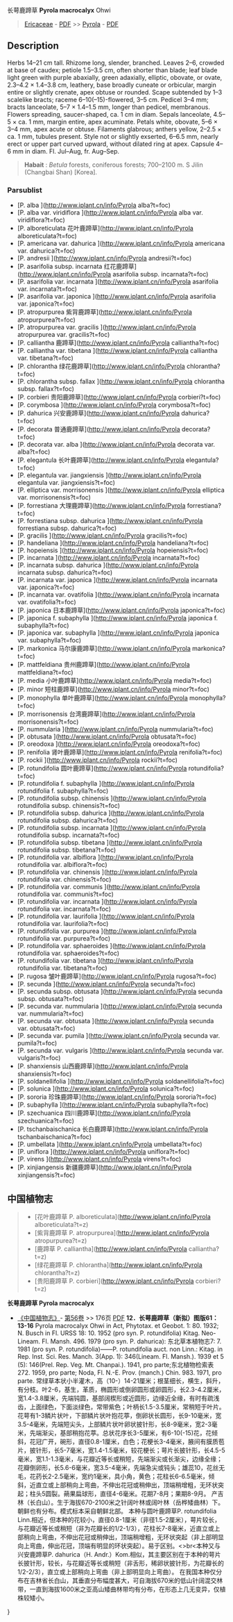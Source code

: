 长萼鹿蹄草 **Pyrola macrocalyx** Ohwi

> [Ericaceae](http://www.iplant.cn/info/Ericaceae?t=foc) - [PDF](http://www.iplant.cn/foc/pdf/Ericaceae.pdf) >> [Pyrola](http://www.iplant.cn/info/Pyrola?t=foc) - [PDF](http://www.iplant.cn/foc/pdf/Pyrola.pdf)
## Description

Herbs 14–21 cm tall. Rhizome long, slender, branched. Leaves 2–6, crowded at base of caudex; petiole 1.5–3.5 cm, often shorter than blade; leaf blade light green with purple abaxially, green adaxially, elliptic, obovate, or ovate, 2.3–4.2 × 1.4–3.8 cm, leathery, base broadly cuneate or orbicular, margin entire or slightly crenate, apex obtuse or rounded. Scape subtended by 1–3 scalelike bracts; raceme 6–10(–15)-flowered, 3–5 cm. Pedicel 3–4 mm; bracts lanceolate, 5–7 × 1.4–1.5 mm, longer than pedicel, membranous. Flowers spreading, saucer-shaped, ca. 1 cm in diam. Sepals lanceolate, 4.5–5 × ca. 1 mm, margin entire, apex acuminate. Petals white, obovate, 5–6 × 3–4 mm, apex acute or obtuse. Filaments glabrous; anthers yellow, 2–2.5 × ca. 1 mm, tubules present. Style not or slightly exserted, 6–6.5 mm, nearly erect or upper part curved upward, without dilated ring at apex. Capsule 4–6 mm in diam. Fl. Jul–Aug, fr. Aug–Sep.

> **Habait** : 
>*Betula* forests, coniferous forests; 700–2100 m. S Jilin (Changbai Shan) [Korea].

### Parsublist

* [P.  alba  ](http://www.iplant.cn/info/Pyrola alba?t=foc)
* [P.  alba var. viridiflora  ](http://www.iplant.cn/info/Pyrola alba var. viridiflora?t=foc)
* [P.  alboreticulata  花叶鹿蹄草](http://www.iplant.cn/info/Pyrola alboreticulata?t=foc)
* [P.  americana var. dahurica  ](http://www.iplant.cn/info/Pyrola americana var. dahurica?t=foc)
* [P.  andresii  ](http://www.iplant.cn/info/Pyrola andresii?t=foc)
* [P.  asarifolia subsp. incarnata  红花鹿蹄草](http://www.iplant.cn/info/Pyrola asarifolia subsp. incarnata?t=foc)
* [P.  asarifolia var. incarnata  ](http://www.iplant.cn/info/Pyrola asarifolia var. incarnata?t=foc)
* [P.  asarifolia var. japonica  ](http://www.iplant.cn/info/Pyrola asarifolia var. japonica?t=foc)
* [P.  atropurpurea  紫背鹿蹄草](http://www.iplant.cn/info/Pyrola atropurpurea?t=foc)
* [P.  atropurpurea var. gracilis  ](http://www.iplant.cn/info/Pyrola atropurpurea var. gracilis?t=foc)
* [P.  calliantha  鹿蹄草](http://www.iplant.cn/info/Pyrola calliantha?t=foc)
* [P.  calliantha var. tibetana  ](http://www.iplant.cn/info/Pyrola calliantha var. tibetana?t=foc)
* [P.  chlorantha  绿花鹿蹄草](http://www.iplant.cn/info/Pyrola chlorantha?t=foc)
* [P.  chlorantha subsp. fallax  ](http://www.iplant.cn/info/Pyrola chlorantha subsp. fallax?t=foc)
* [P.  corbieri  贵阳鹿蹄草](http://www.iplant.cn/info/Pyrola corbieri?t=foc)
* [P.  corymbosa  ](http://www.iplant.cn/info/Pyrola corymbosa?t=foc)
* [P.  dahurica  兴安鹿蹄草](http://www.iplant.cn/info/Pyrola dahurica?t=foc)
* [P.  decorata  普通鹿蹄草](http://www.iplant.cn/info/Pyrola decorata?t=foc)
* [P.  decorata var. alba  ](http://www.iplant.cn/info/Pyrola decorata var. alba?t=foc)
* [P.  elegantula  长叶鹿蹄草](http://www.iplant.cn/info/Pyrola elegantula?t=foc)
* [P.  elegantula var. jiangxiensis  ](http://www.iplant.cn/info/Pyrola elegantula var. jiangxiensis?t=foc)
* [P.  elliptica var. morrisonensis  ](http://www.iplant.cn/info/Pyrola elliptica var. morrisonensis?t=foc)
* [P.  forrestiana  大理鹿蹄草](http://www.iplant.cn/info/Pyrola forrestiana?t=foc)
* [P.  forrestiana subsp. dahurica  ](http://www.iplant.cn/info/Pyrola forrestiana subsp. dahurica?t=foc)
* [P.  gracilis  ](http://www.iplant.cn/info/Pyrola gracilis?t=foc)
* [P.  handeliana  ](http://www.iplant.cn/info/Pyrola handeliana?t=foc)
* [P.  hopeiensis  ](http://www.iplant.cn/info/Pyrola hopeiensis?t=foc)
* [P.  incarnata  ](http://www.iplant.cn/info/Pyrola incarnata?t=foc)
* [P.  incarnata subsp. dahurica  ](http://www.iplant.cn/info/Pyrola incarnata subsp. dahurica?t=foc)
* [P.  incarnata var. japonica  ](http://www.iplant.cn/info/Pyrola incarnata var. japonica?t=foc)
* [P.  incarnata var. ovatifolia  ](http://www.iplant.cn/info/Pyrola incarnata var. ovatifolia?t=foc)
* [P.  japonica  日本鹿蹄草](http://www.iplant.cn/info/Pyrola japonica?t=foc)
* [P.  japonica f. subaphylla  ](http://www.iplant.cn/info/Pyrola japonica f. subaphylla?t=foc)
* [P.  japonica var. subaphylla  ](http://www.iplant.cn/info/Pyrola japonica var. subaphylla?t=foc)
* [P.  markonica  马尔康鹿蹄草](http://www.iplant.cn/info/Pyrola markonica?t=foc)
* [P.  mattfeldiana  贵州鹿蹄草](http://www.iplant.cn/info/Pyrola mattfeldiana?t=foc)
* [P.  media  小叶鹿蹄草](http://www.iplant.cn/info/Pyrola media?t=foc)
* [P.  minor  短柱鹿蹄草](http://www.iplant.cn/info/Pyrola minor?t=foc)
* [P.  monophylla  单叶鹿蹄草](http://www.iplant.cn/info/Pyrola monophylla?t=foc)
* [P.  morrisonensis  台湾鹿蹄草](http://www.iplant.cn/info/Pyrola morrisonensis?t=foc)
* [P.  nummularia  ](http://www.iplant.cn/info/Pyrola nummularia?t=foc)
* [P.  obtusata  ](http://www.iplant.cn/info/Pyrola obtusata?t=foc)
* [P.  oreodoxa  ](http://www.iplant.cn/info/Pyrola oreodoxa?t=foc)
* [P.  renifolia  肾叶鹿蹄草](http://www.iplant.cn/info/Pyrola renifolia?t=foc)
* [P.  rockii  ](http://www.iplant.cn/info/Pyrola rockii?t=foc)
* [P.  rotundifolia  圆叶鹿蹄草](http://www.iplant.cn/info/Pyrola rotundifolia?t=foc)
* [P.  rotundifolia f. subaphylla  ](http://www.iplant.cn/info/Pyrola rotundifolia f. subaphylla?t=foc)
* [P.  rotundifolia subsp. chinensis  ](http://www.iplant.cn/info/Pyrola rotundifolia subsp. chinensis?t=foc)
* [P.  rotundifolia subsp. dahurica  ](http://www.iplant.cn/info/Pyrola rotundifolia subsp. dahurica?t=foc)
* [P.  rotundifolia subsp. incarnata  ](http://www.iplant.cn/info/Pyrola rotundifolia subsp. incarnata?t=foc)
* [P.  rotundifolia subsp. tibetana  ](http://www.iplant.cn/info/Pyrola rotundifolia subsp. tibetana?t=foc)
* [P.  rotundifolia var. albiflora  ](http://www.iplant.cn/info/Pyrola rotundifolia var. albiflora?t=foc)
* [P.  rotundifolia var. chinensis  ](http://www.iplant.cn/info/Pyrola rotundifolia var. chinensis?t=foc)
* [P.  rotundifolia var. communis  ](http://www.iplant.cn/info/Pyrola rotundifolia var. communis?t=foc)
* [P.  rotundifolia var. incarnata  ](http://www.iplant.cn/info/Pyrola rotundifolia var. incarnata?t=foc)
* [P.  rotundifolia var. laurifolia  ](http://www.iplant.cn/info/Pyrola rotundifolia var. laurifolia?t=foc)
* [P.  rotundifolia var. purpurea  ](http://www.iplant.cn/info/Pyrola rotundifolia var. purpurea?t=foc)
* [P.  rotundifolia var. sphaeroides  ](http://www.iplant.cn/info/Pyrola rotundifolia var. sphaeroides?t=foc)
* [P.  rotundifolia var. tibetana  ](http://www.iplant.cn/info/Pyrola rotundifolia var. tibetana?t=foc)
* [P.  rugosa  皱叶鹿蹄草](http://www.iplant.cn/info/Pyrola rugosa?t=foc)
* [P.  secunda  ](http://www.iplant.cn/info/Pyrola secunda?t=foc)
* [P.  secunda subsp. obtusata  ](http://www.iplant.cn/info/Pyrola secunda subsp. obtusata?t=foc)
* [P.  secunda var. nummularia  ](http://www.iplant.cn/info/Pyrola secunda var. nummularia?t=foc)
* [P.  secunda var. obtusata  ](http://www.iplant.cn/info/Pyrola secunda var. obtusata?t=foc)
* [P.  secunda var. pumila  ](http://www.iplant.cn/info/Pyrola secunda var. pumila?t=foc)
* [P.  secunda var. vulgaris  ](http://www.iplant.cn/info/Pyrola secunda var. vulgaris?t=foc)
* [P.  shanxiensis  山西鹿蹄草](http://www.iplant.cn/info/Pyrola shanxiensis?t=foc)
* [P.  soldanellifolia  ](http://www.iplant.cn/info/Pyrola soldanellifolia?t=foc)
* [P.  solunica  ](http://www.iplant.cn/info/Pyrola solunica?t=foc)
* [P.  sororia  珍珠鹿蹄草](http://www.iplant.cn/info/Pyrola sororia?t=foc)
* [P.  subaphylla  ](http://www.iplant.cn/info/Pyrola subaphylla?t=foc)
* [P.  szechuanica  四川鹿蹄草](http://www.iplant.cn/info/Pyrola szechuanica?t=foc)
* [P.  tschanbaischanica  长白鹿蹄草](http://www.iplant.cn/info/Pyrola tschanbaischanica?t=foc)
* [P.  umbellata  ](http://www.iplant.cn/info/Pyrola umbellata?t=foc)
* [P.  uniflora  ](http://www.iplant.cn/info/Pyrola uniflora?t=foc)
* [P.  virens  ](http://www.iplant.cn/info/Pyrola virens?t=foc)
* [P.  xinjiangensis  新疆鹿蹄草](http://www.iplant.cn/info/Pyrola xinjiangensis?t=foc)

## 中国植物志

> * [花叶鹿蹄草  P.  alboreticulata](http://www.iplant.cn/info/Pyrola alboreticulata?t=z)
> * [紫背鹿蹄草  P.  atropurpurea](http://www.iplant.cn/info/Pyrola atropurpurea?t=z)
> * [鹿蹄草  P.  calliantha](http://www.iplant.cn/info/Pyrola calliantha?t=z)
> * [绿花鹿蹄草  P.  chlorantha](http://www.iplant.cn/info/Pyrola chlorantha?t=z)
> * [贵阳鹿蹄草  P.  corbieri](http://www.iplant.cn/info/Pyrola corbieri?t=z)

**长萼鹿蹄草 Pyrola macrocalyx**

* [《中国植物志》](http://www.iplant.cn/frps)- [第56卷](http://www.iplant.cn/frps/vol/56) >> 176页 [PDF](http://www.iplant.cn/frps/pdf/56/176.PDF)
**12．长萼鹿蹄草（新拟）图版61：13-16**
Pyrola macrocalyx Ohwi in Act, Phytotax. et Geobot. 1: 80. 1932; N. Busch in Fl. URSS 18: 10. 1952 (pro syn. P. rotundifolia) Kitag. Neo-Lineam. Fl. Mansh. 496. 1979 (pro syn. P. dahurica): 东北草本植物志7: 7. 1981 (pro syn. P. rotundifolia)——P. rotundifolia auct. non Linn.: Kitag. in Rep. Inst. Sci. Res. Manch. 3(App. 1): 346(Lineam. Fl. Mansh.). 1939 et 5 (5): 146(Prel. Rep. Veg. Mt. Chanpai.). 1941, pro parte;东北植物检索表272. 1959, pro parte; Noda, Fl. N.-E. Prov. (manch.) Chin. 983. 1971, pro parte.
常绿草本状小半灌木，高（10-）14-21厘米；根茎细长，横生，斜升，有分枝。叶2-6，基生，革质，椭圆形或倒卵圆形或卵圆形，长2.3-4.2厘米，宽1.4-3.8厘米，先端钝圆，基部阔楔形或近圆形，边缘近全缘，有时有疏浅齿，上面绿色，下面淡绿色，常带紫色；叶柄长1.5-3.5厘米，常稍短于叶片。花萼有1-3鳞片状叶，下部鳞片状叶抱花葶，倒卵状长圆形，长9-10毫米，宽3.5-4毫米，先端短尖头，上部鳞片状叶卵状披针形，长8-9毫米，宽2-3毫米，先端渐尖，基部稍抱花葶。总状花序长3-5厘米，有6-10(-15)花，花倾斜，花冠广开，碗形，直径0.8-1厘米，白色；花梗长3-4毫米，腋间有膜质苞片，披针形，长5-7毫米，宽1.4-1.5毫米，较花梗长；萼片长披针形，长4.5-5毫米，宽1.1-1.3毫米，与花瓣近等长或稍短，先端渐尖或长渐尖，边缘全缘；花瓣倒卵形，长5.6-6毫米，宽3.5-4毫米，先端急尖或钝头；雄蕊10，花丝无毛，花药长2-2.5毫米，宽约1毫米，具小角，黄色；花柱长6-6.5毫米，倾斜，近直立或上部稍向上弯曲，不伸出花冠或稍伸出，顶端稍增粗，无环状突起；柱头5圆裂。蒴果扁球形，直径4-6毫米。花期7-8月；果期8-9月。
产吉林（长白山）。生于海拔670-2100米之针阔叶林或阔叶林（岳桦矮曲林）下。朝鲜也有分布。模式标本采自朝鲜北部。
本种与圆叶鹿蹄草P. rotundifolia Linn.相近，但本种的花较小，直径0.8-1厘米（非径1.5-2厘米），萼片较长，与花瓣近等长或稍短（非为花瓣长的1/2-1/3），花柱长7-8毫米，近直立或上部稍向上弯曲，不伸出花冠或稍伸出，顶端稍增粗，无环状突起（非上部明显向上弯曲，伸出花冠，顶端有明显的环状突起）。易于区别。<>br<本种又与兴安鹿蹄草P. dahurica（H. Andr.）Kom.相似，其主要区别在于本种的萼片长披针形，较长，与花瓣近等长或稍短（非舌形，稀卵状披针形，为花瓣长的1/2-2/3），直立或上部稍向上弯曲（非上部明显向上弯曲）。
在我国本种仅分布在吉林省长白山，其垂直分布幅度甚大，可自海拔670米的低山针阔混交林带，一直到海拔1600米之亚高山矮曲林带均有分布，在形态上几无变异，仅植株较矮小。

}